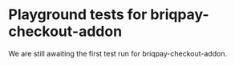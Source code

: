 # Playground tests for briqpay-checkout-addon
We are still awaiting the first test run for briqpay-checkout-addon.
